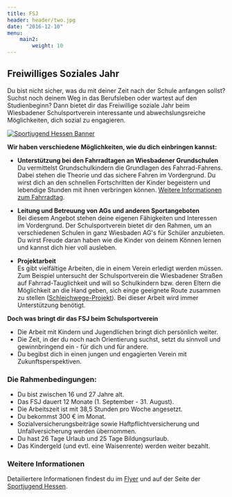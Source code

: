 ```yaml
---
title: FSJ
header: header/two.jpg
date: "2016-12-10"
menu: 
    main2:
        weight: 10
---
```


## Freiwilliges Soziales Jahr

Du bist nicht sicher, was du mit deiner Zeit nach der Schule anfangen sollst? Suchst noch deinem Weg in das Berufsleben oder wartest auf den Studienbeginn? Dann bietet dir das Freiwillige soziale Jahr beim Wiesbadener Schulsportverein interessante und abwechslungsreiche Möglichkeiten, dich sozial zu engagieren.

[![Sportjugend Hessen Banner](fsj/banner.jpg)](http://www.sportjugend-hessen.de)

**Wir haben verschiedene Möglichkeiten, wie du dich einbringen kannst:**

*   **Unterstützung bei den Fahrradtagen an Wiesbadener Grundschulen**  
    Du vermittelst Grundschulkindern die Grundlagen des Fahrrad-Fahrens. Dabei stehen die Theorie und das sichere Fahren im Vordergrund. Du wirst dich an den schnellen Fortschritten der Kinder begeistern und lebendige Stunden mit ihnen verbringen können. [Weitere Informationen zum Fahrradtag](fahrradtag).

*   **Leitung und Betreuung von AGs und anderen Sportangeboten**  
    Bei diesem Angebot stehen deine eigenen Fähigkeiten und Interessen im Vordergrund. Der Schulsportverein bietet dir den Rahmen, um an verschiedenen Schulen in ganz Wiesbaden AG's für Schüler anzubieten. Du wirst Freude daran haben wie die Kinder von deinem Können lernen und kannst dich hier voll ausleben.  

*   **Projektarbeit**  
    Es gibt vielfältige Arbeiten, die in einem Verein erledigt werden müssen. Zum Beispiel untersucht der Schulsportverein die Wiesbadener Straßen auf Fahrrad-Tauglichkeit und will so Schulkindern bzw. deren Eltern die Möglichkeit an die Hand geben, sich einge geeignete Route zusammen zu stellen ([Schleichwege-Projekt](schleichwege)). Bei dieser Arbeit wird immer Unterstützung benötigt.

**Doch was bringt dir das FSJ beim Schulsportverein**

*   Die Arbeit mit Kindern und Jugendlichen bringt dich persönlich weiter.
*   Die Zeit, in der du noch nach Orientierung suchst, setzt du sinnvoll und gewinnbringend ein - für dich und für andere.
*   Du begibst dich in einen jungen und engagierten Verein mit Zukunftsperspektiven.

### Die Rahmenbedingungen:

*   Du bist zwischen 16 und 27 Jahre alt.
*   Das FSJ dauert 12 Monate (1\. September - 31\. August).
*   Die Arbeitszeit ist mit <span>38,5 Stunden pro Woche angesetzt.
*   Du bekommst 300 € im Monat.
*   Sozialversicherungsbeiträge sowie Haftpflichtversicherung und Unfallversicherung werden übernommen.
*   Du hast 26 Tage Urlaub und 25 Tage Bildungsurlaub.</span>
*   Das Kindergeld (und evtl. eine Waisenrente) werden weiter bezahlt.

### Weitere Informationen

Detailiertere Informationen findest du im [Flyer](fsj/FSJ-Flyer.pdf) und auf der Seite der [Sportjugend Hessen](http://www.sportjugend-hessen.de).
